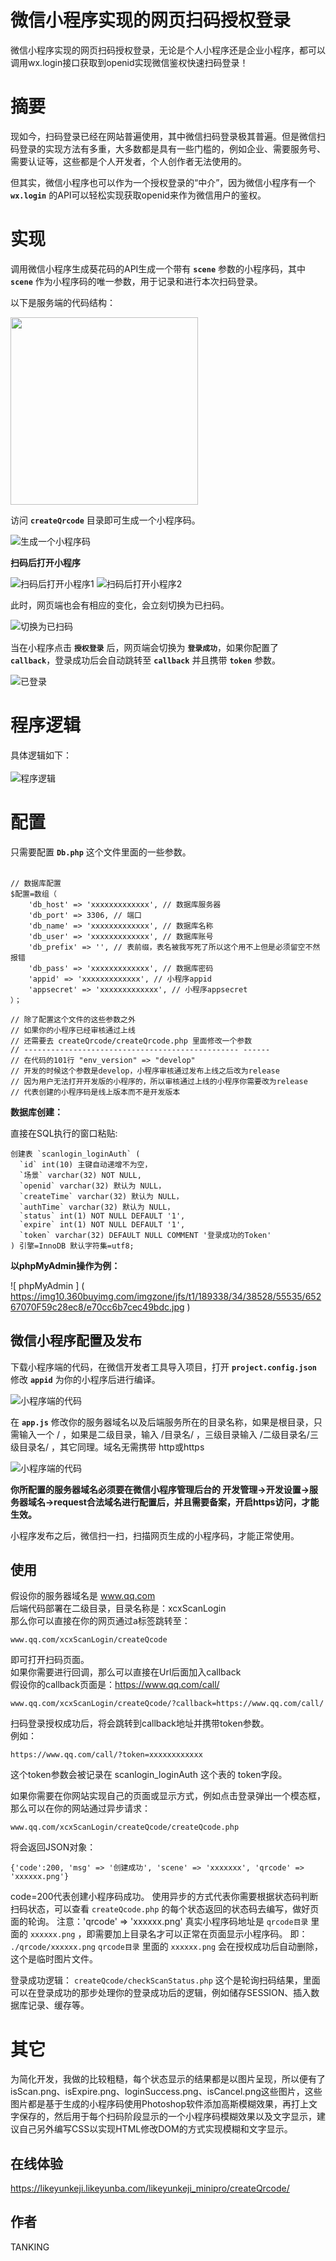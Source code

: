 # 微信小程序实现的网页扫码授权登录

微信小程序实现的网页扫码授权登录，无论是个人小程序还是企业小程序，都可以调用wx.login接口获取到openid实现微信鉴权快速扫码登录！

# 摘要

现如今，扫码登录已经在网站普遍使用，其中微信扫码登录极其普遍。但是微信扫码登录的实现方法有多重，大多数都是具有一些门槛的，例如企业、需要服务号、需要认证等，这些都是个人开发者，个人创作者无法使用的。

但其实，微信小程序也可以作为一个授权登录的“中介”，因为微信小程序有一个 **`wx.login`** 的API可以轻松实现获取openid来作为微信用户的鉴权。

# 实现

调用微信小程序生成葵花码的API生成一个带有 **`scene`** 参数的小程序码，其中 **`scene`** 作为小程序码的唯一参数，用于记录和进行本次扫码登录。

以下是服务端的代码结构：

<img src="https://img10.360buyimg.com/imgzone/jfs/t1/43837/32/23508/101315/6526695dFbaa927d3/b29a153ca9c6fbf7.jpg"  width="300" />

访问 **`createQrcode`** 目录即可生成一个小程序码。

![生成一个小程序码](https://img10.360buyimg.com/imgzone/jfs/t1/219772/40/35160/20329/6526695dF28d1bcc6/a901aa6d25ca41be.jpg)

**扫码后打开小程序**

![扫码后打开小程序1](https://img10.360buyimg.com/imgzone/jfs/t1/187543/34/40388/16060/65268f34Fc1ed2c64/ecce25dfa55a5add.jpg)
![扫码后打开小程序2](https://img10.360buyimg.com/imgzone/jfs/t1/163510/35/41873/14566/65268f34F20adacd5/7f9d834e22eec651.jpg)

此时，网页端也会有相应的变化，会立刻切换为已扫码。

![切换为已扫码](https://img10.360buyimg.com/imgzone/jfs/t1/100144/8/40511/15921/6526695dF3edeb10c/043fd766ec1836db.jpg)

当在小程序点击 **`授权登录`** 后，网页端会切换为 **`登录成功`**，如果你配置了 **`callback`**，登录成功后会自动跳转至 **`callback`** 并且携带 **`token`** 参数。

![已登录](https://img10.360buyimg.com/imgzone/jfs/t1/224793/36/8/15732/6526695dFd6bbbefa/9fe8311d55a52b68.jpg)

# 程序逻辑

具体逻辑如下：<br/><br/>
![程序逻辑](https://img10.360buyimg.com/imgzone/jfs/t1/168191/28/33813/139647/65266affF3816d7df/f433003bc13bc64b.png)

# 配置

只需要配置 **`Db.php`** 这个文件里面的一些参数。<br/><br/>

````
// 数据库配置
$配置=数组（
    'db_host' => 'xxxxxxxxxxxxx', // 数据库服务器
    'db_port' => 3306, // 端口
    'db_name' => 'xxxxxxxxxxxxx', // 数据库名称
    'db_user' => 'xxxxxxxxxxxxx', // 数据库账号
    'db_prefix' => '', // 表前缀，表名被我写死了所以这个用不上但是必须留空不然报错
    'db_pass' => 'xxxxxxxxxxxxx', // 数据库密码
    'appid' => 'xxxxxxxxxxxxx', // 小程序appid
    'appsecret' => 'xxxxxxxxxxxxx', // 小程序appsecret
）；

// 除了配置这个文件的这些参数之外
// 如果你的小程序已经审核通过上线
// 还需要去 createQrcode/createQrcode.php 里面修改一个参数
// ------------------------------------------------ ------
// 在代码的101行 "env_version" => "develop"
// 开发的时候这个参数是develop，小程序审核通过发布上线之后改为release
// 因为用户无法打开开发版的小程序的，所以审核通过上线的小程序你需要改为release
// 代表创建的小程序码是线上版本而不是开发版本
````

**数据库创建：**

直接在SQL执行的窗口粘贴:
````
创建表 `scanlogin_loginAuth` (
  `id` int(10) 主键自动递增不为空，
  `场景` varchar(32) NOT NULL,
  `openid` varchar(32) 默认为 NULL，
  `createTime` varchar(32) 默认为 NULL，
  `authTime` varchar(32) 默认为 NULL，
  `status` int(1) NOT NULL DEFAULT '1',
  `expire` int(1) NOT NULL DEFAULT '1',
  `token` varchar(32) DEFAULT NULL COMMENT '登录成功的Token'
) 引擎=InnoDB 默认字符集=utf8;
````

**以phpMyAdmin操作为例：**

![ phpMyAdmin ] ( https://img10.360buyimg.com/imgzone/jfs/t1/189338/34/38528/55535/65267070F59c28ec8/e70cc6b7cec49bdc.jpg )

微信小程序配置及发布
---
下载小程序端的代码，在微信开发者工具导入项目，打开 **`project.config.json`** 修改 **`appid`** 为你的小程序后进行编译。

![小程序端的代码](https://img10.360buyimg.com/imgzone/jfs/t1/151123/24/39070/23735/65267751F0e1c2276/84198275d9b3d71e.jpg)

在 **`app.js`** 修改你的服务器域名以及后端服务所在的目录名称，如果是根目录，只需输入一个 / ，如果是二级目录，输入 /目录名/ ，三级目录输入 /二级目录名/三级目录名/ ，其它同理。域名无需携带 http或https

![小程序端的代码](https://img10.360buyimg.com/imgzone/jfs/t1/164943/11/39242/25711/65267794F16c8c03d/ea8218ed67f6a2f5.jpg)

**你所配置的服务器域名必须要在微信小程序管理后台的 开发管理->开发设置->服务器域名->request合法域名进行配置后，并且需要备案，开启https访问，才能生效。**

小程序发布之后，微信扫一扫，扫描网页生成的小程序码，才能正常使用。

使用
---
假设你的服务器域名是 www.qq.com <br/>
后端代码部署在二级目录，目录名称是：xcxScanLogin <br/>
那么你可以直接在你的网页通过a标签跳转至： <br/>
````
www.qq.com/xcxScanLogin/createQcode
````
即可打开扫码页面。 <br/>
如果你需要进行回调，那么可以直接在Url后面加入callback <br/>
假设你的callback页面是：https://www.qq.com/call/
````
www.qq.com/xcxScanLogin/createQcode/?callback=https://www.qq.com/call/
````
扫码登录授权成功后，将会跳转到callback地址并携带token参数。 <br/>
例如：
````
https://www.qq.com/call/?token=xxxxxxxxxxxx
````
这个token参数会被记录在 scanlogin_loginAuth 这个表的 token字段。 

如果你需要在你网站实现自己的页面或显示方式，例如点击登录弹出一个模态框，那么可以在你的网站通过异步请求：
````
www.qq.com/xcxScanLogin/createQcode/createQcode.php
````
将会返回JSON对象：
````
{'code':200, 'msg' => '创建成功', 'scene' => 'xxxxxxx', 'qrcode' => 'xxxxxx.png'}
````
code=200代表创建小程序码成功。
使用异步的方式代表你需要根据状态码判断扫码状态，可以查看 `createQcode.php` 的每个状态返回的状态码去编写，做好页面的轮询。
注意：'qrcode' => 'xxxxxx.png' 真实小程序码地址是 `qrcode目录` 里面的 `xxxxxx.png` ，即需要加上目录名才可以正常在页面显示小程序码。 即： `./qrcode/xxxxxx.png` 
`qrcode目录` 里面的 `xxxxxx.png` 会在授权成功后自动删除，这个是临时图片文件。

登录成功逻辑：
`createQcode/checkScanStatus.php` 这个是轮询扫码结果，里面可以在登录成功的那步处理你的登录成功后的逻辑，例如储存SESSION、插入数据库记录、缓存等。

# 其它

为简化开发，我做的比较粗糙，每个状态显示的结果都是以图片呈现，所以便有了isScan.png、isExpire.png、loginSuccess.png、isCancel.png这些图片，这些图片都是基于生成的小程序码使用Photoshop软件添加高斯模糊效果，再打上文字保存的，然后用于每个扫码阶段显示的一个小程序码模糊效果以及文字显示，建议自己另外编写CSS以实现HTML修改DOM的方式实现模糊和文字显示。

在线体验
---
https://likeyunkeji.likeyunba.com/likeyunkeji_minipro/createQrcode/

作者
---
TANKING
